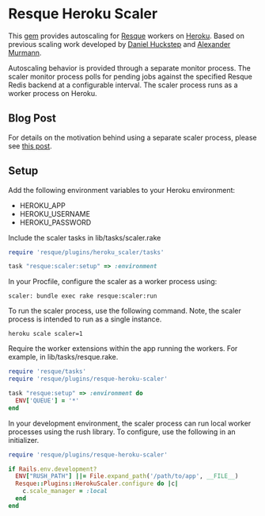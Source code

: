 Resque Heroku Scaler
====================

This [gem][rg] provides autoscaling for [Resque][rq] workers on [Heroku][hk].
Based on previous scaling work developed by [Daniel Huckstep][dh] and
[Alexander Murmann][am].

Autoscaling behavior is provided through a separate monitor process. The
scaler monitor process polls for pending jobs against the specified Resque
Redis backend at a configurable interval. The scaler process runs as a worker
process on Heroku.

Blog Post
---------

For details on the motivation behind using a separate scaler process, please
see [this post][ad].

Setup
-----

Add the following environment variables to your Heroku environment:

* HEROKU_APP
* HEROKU_USERNAME
* HEROKU_PASSWORD

Include the scaler tasks in lib/tasks/scaler.rake

```ruby
require 'resque/plugins/heroku_scaler/tasks'

task "resque:scaler:setup" => :environment
```

In your Procfile, configure the scaler as a worker process using:

```
scaler: bundle exec rake resque:scaler:run
```

To run the scaler process, use the following command. Note, the scaler process
is intended to run as a single instance.

```
heroku scale scaler=1
```

Require the worker extensions within the app running the workers. For example,
in lib/tasks/resque.rake.

```ruby
require 'resque/tasks'
require 'resque/plugins/resque-heroku-scaler'

task "resque:setup" => :environment do
  ENV['QUEUE'] = '*'
end
```

In your development environment, the scaler process can run local worker
processes using the rush library. To configure, use the following in
an initializer.

```ruby
require 'resque/plugins/resque-heroku-scaler'

if Rails.env.development?
  ENV["RUSH_PATH"] ||= File.expand_path('/path/to/app', __FILE__)
  Resque::Plugins::HerokuScaler.configure do |c|
    c.scale_manager = :local
  end
end
```

[rg]: http://rubygems.org/gems/resque-heroku-scaler
[rq]: http://github.com/defunkt/resque
[hk]: http://devcenter.heroku.com/articles/cedar
[dh]: http://verboselogging.com/2010/07/30/auto-scale-your-resque-workers-on-heroku
[am]: http://github.com/ajmurmann/resque-heroku-autoscaler
[ad]: http://www.dunnington.net/entry/autoscale-resque-workers-on-heroku